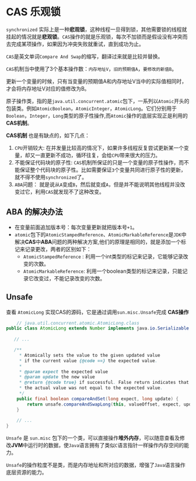 # CAS 乐观锁 

`synchronized` 实际上是一种**悲观锁**，这种线程一旦得到锁，其他需要锁的线程就挂起的情况就是**悲观锁**。`CAS`操作的就是乐观锁，每次不加锁而是假设没有冲突而去完成某项操作，如果因为冲突失败就重试，直到成功为止。

`CAS`是英文单词`Compare And Swap`的缩写，翻译过来就是比较并替换。

`CAS`机制当中使用了3个基本操作数：`内存地址V`，`旧的预期值A`，`要修改的新值B`。

更新一个变量的时候，只有当变量的预期值A和内存地址V当中的实际值相同时，才会将内存地址V对应的值修改为B。

原子操作类，指的是`java.util.concurrent.atomic`包下，一系列以`Atomic`开头的包装类。例如`AtomicBoolean`，`AtomicInteger`，`AtomicLong`。它们分别用于`Boolean`，`Integer`，`Long`类型的原子性操作,而`Atomic`操作的底层实现正是利用的**CAS机制**。

**CAS机制** 也是有缺点的，如下几点：
1. `CPU`开销较大: 在并发量比较高的情况下，如果许多线程反复尝试更新某一个变量，却又一直更新不成功，循环往复，会给`CPU`带来很大的压力。
2. 不能保证代码块的原子性: `CAS`机制所保证的只是一个变量的原子性操作，而不能保证整个代码块的原子性。比如需要保证`3`个变量共同进行原子性的更新，就不得不使用`synchronized`了。
3. `ABA`问题： 就是说从`A`变成`B`，然后就变成`A`，但是并不能说明其他线程并没改变过它，利用`CAS`就发现不了这种改变。

## ABA 的解决办法

- 在变量前面追加版本号：每次变量更新就把版本号`+1`。
- `atomic`包下的`AtomicStampedReference`、`AtomicMarkableReference`是`JDK`中解决**CAS**中**ABA**问题的两种解决方案,他们的原理是相同的，就是添加一个标记来记录更改，两者的区别如下：
  - `AtomicStampedReference` :  利用一个int类型的标记来记录，它能够记录改变的次数。
  - `AtomicMarkableReference`: 利用一个boolean类型的标记来记录，只能记录它改变过，不能记录改变的次数。
  
## Unsafe

查看 `AtomicLong` 实现CAS的源码，它是通过调用`sun.misc.Unsafe`完成 **CAS操作**
```java
    // java.util.concurrent.atomic.AtomicLong.class
public class AtomicLong extends Number implements java.io.Serializable {
   
   // ...

   /**
     * Atomically sets the value to the given updated value
     * if the current value {@code ==} the expected value.
     *
     * @param expect the expected value
     * @param update the new value
     * @return {@code true} if successful. False return indicates that
     * the actual value was not equal to the expected value.
     */
    public final boolean compareAndSet(long expect, long update) {
        return unsafe.compareAndSwapLong(this, valueOffset, expect, update);
    }
    
    // ...
}
```

`Unsafe` 是 `sun.misc` 包下的一个类，可以直接操作**堆外内存**，可以随意查看及修改**JVM**中运行时的数据，使`Java`语言拥有了类似`C`语言指针一样操作内存空间的能力。

`Unsafe`的操作粒度不是类，而是内存地址和所对应的数据，增强了`Java`语言操作底层资源的能力。